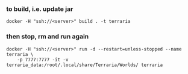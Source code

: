 ### to build, i.e. update jar
    docker -H "ssh://<server>" build . -t terraria
### then stop, rm and run again
    docker -H "ssh://<server>" run -d --restart=unless-stopped --name terraria \
        -p 7777:7777 -it -v terraria_data:/root/.local/share/Terraria/Worlds/ terraria